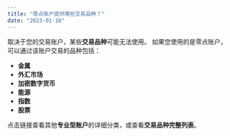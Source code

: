 ```yaml
---
title: "零点账户提供哪些交易品种？"
date: "2023-01-10"
---
```


取决于您的交易账户，某些**交易品种**可能无法使用。 如果您使用的是零点账户，可以通过该账户交易的品种包括：

- **金属**
- **外汇市场**
- **加密数字货币**
- **能源**
- **指数**
- **股票**

点击链接查看其他**专业型账户**的详细分类，或查看**交易品种完整列表**。

